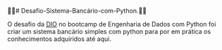 :bank:💵# Desafio-Sistema-Bancário-com-Python.:bank:💵

O desafio da [DIO](https://www.dio.me) no bootcamp de Engenharia de Dados com Python foi criar um sistema bancário simples com python para por em prática os conhecimentos adquiridos até aqui.
